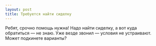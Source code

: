 ```yaml
---
layout: post 
title: Требуется найти сиделку 
--- 
```

Ребят, срочно помощь нужна! Надо найти сиделку, а вот куда обратиться — не знаю. Уже везде звонил — условия не устраивают. Может подкинете варианты?